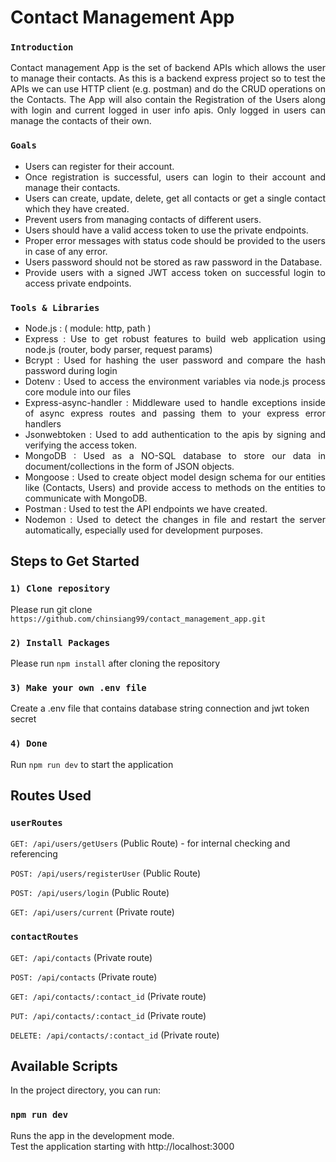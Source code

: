 # Contact Management App

### `Introduction`
<p align="justify">Contact management App is the set of backend APIs which allows the user to manage their contacts. As this is a backend express project so to test the APIs we can use HTTP client (e.g. postman) and do the CRUD operations on the Contacts. The App will also contain the Registration of the Users along with login and current logged in user info apis. Only logged in users can manage the contacts of their own.</p>

### `Goals`
<ul align="justify">
  <li>Users can register for their account.</li>
  <li>Once registration is successful, users can login to their account and manage their contacts.</li>
  <li>Users can create, update, delete, get all contacts or get a single contact which they have created.</li>
  <li>Prevent users from managing contacts of different users.</li>
  <li>Users should have a valid access token to use the private endpoints.</li>
  <li>Proper error messages with status code should be provided to the users in case of any error.</li>
  <li>Users password should not be stored as raw password in the Database.</li>
  <li>Provide users with a signed JWT access token on successful login to access private endpoints.</li>
</ul>

### `Tools & Libraries`

<ul align="justify">
  <li>Node.js : ( module: http, path )</li>
  <li>Express : Use to get robust features to build web application using node.js (router, body parser, request params)</li>
  <li>Bcrypt : Used for hashing the user password and compare the hash password during login</li>
  <li>Dotenv : Used to access the environment variables via node.js process core module into our files</li>
  <li>Express-async-handler : Middleware used to handle exceptions inside of async express routes and passing them to your express error handlers</li>
  <li>Jsonwebtoken : Used to add authentication to the apis by signing and verifying the access token.</li>
  <li>MongoDB : Used as a NO-SQL database to store our data in document/collections in the form of JSON objects.</li>
  <li>Mongoose : Used to create object model design schema for our entities like (Contacts, Users) and provide access to methods on the entities to communicate with MongoDB.</li>
  <li>Postman : Used to test the API endpoints we have created.</li> 
  <li>Nodemon : Used to detect the changes in file and restart the server automatically, especially used for development purposes.</li>
</ul>

## Steps to Get Started

### `1) Clone repository`

Please run git clone `https://github.com/chinsiang99/contact_management_app.git`

### `2) Install Packages`

Please run `npm install` after cloning the repository

### `3) Make your own .env file`

Create a .env file that contains database string connection and jwt token secret

### `4) Done`

Run `npm run dev` to start the application

## Routes Used

### `userRoutes`

`GET: /api/users/getUsers` (Public Route) - for internal checking and referencing

`POST: /api/users/registerUser` (Public Route)

`POST: /api/users/login` (Public Route)

`GET: /api/users/current` (Private route)

### `contactRoutes`

`GET: /api/contacts` (Private route)

`POST: /api/contacts` (Private route)

`GET: /api/contacts/:contact_id` (Private route)

`PUT: /api/contacts/:contact_id` (Private route)

`DELETE: /api/contacts/:contact_id` (Private route)

## Available Scripts

In the project directory, you can run:

### `npm run dev`

Runs the app in the development mode.\
Test the application starting with http://localhost:3000